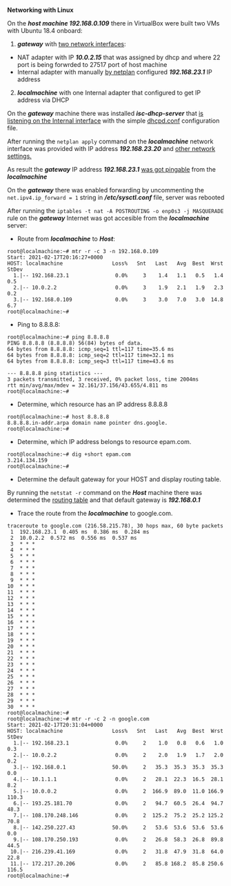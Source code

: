 **Networking with Linux**


On the ***host machine 192.168.0.109*** there in VirtualBox were built two VMs with Ubuntu 18.4 onboard:

1. ***gateway*** with [two network interfaces](screenshots/001.JPG):
  - NAT adapter with IP ***10.0.2.15*** that was assigned by dhcp and where 22 port is being forwrded to 27517 port of host machine 
  - Internal adapter with manually [by netplan](screenshots/002.JPG) configured ***192.168.23.1*** IP address

2. ***localmachine*** with one Internal adapter that configured to get IP address via DHCP


On the ***gateway*** machine there was installed ***isc-dhcp-server*** that [is listening on the Internal interface](screenchots/003.JPG) with the simple [dhcpd.conf](screenshot/004.JPG) configuration file.

After running the ```netplan apply``` command on the ***localmachine*** network interface was provided with IP address ***192.168.23.20*** and [other network settings.](screenshots/005.JPG)

As result the ***gateway*** IP address ***192.168.23.1*** [was got pingable](screenshots/005.JPG) from the ***localmachine***

On the ***gateway*** there was enabled forwarding by uncommenting the ```net.ipv4.ip_forward = 1``` string in ***/etc/sysctl.conf*** file, server was rebooted

After running the ```iptables -t nat -A POSTROUTING -o enp0s3 -j MASQUERADE``` rule on the ***gateway*** Internet was got accesible from the ***localmachine*** server:


- Route from ***localmachine*** to ***Host***:
```
root@localmachine:~# mtr -r -c 3 -n 192.168.0.109
Start: 2021-02-17T20:16:27+0000
HOST: localmachine                Loss%   Snt   Last   Avg  Best  Wrst StDev
  1.|-- 192.168.23.1               0.0%     3    1.4   1.1   0.5   1.4   0.5
  2.|-- 10.0.2.2                   0.0%     3    1.9   2.1   1.9   2.3   0.2
  3.|-- 192.168.0.109              0.0%     3    3.0   7.0   3.0  14.8   6.7
root@localmachine:~#
```

- Ping to 8.8.8.8:
```
root@localmachine:~# ping 8.8.8.8
PING 8.8.8.8 (8.8.8.8) 56(84) bytes of data.
64 bytes from 8.8.8.8: icmp_seq=1 ttl=117 time=35.6 ms
64 bytes from 8.8.8.8: icmp_seq=2 ttl=117 time=32.1 ms
64 bytes from 8.8.8.8: icmp_seq=3 ttl=117 time=43.6 ms

--- 8.8.8.8 ping statistics ---
3 packets transmitted, 3 received, 0% packet loss, time 2004ms
rtt min/avg/max/mdev = 32.161/37.156/43.655/4.811 ms
root@localmachine:~#
```

- Determine, which  resource has an IP address 8.8.8.8
```
root@localmachine:~# host 8.8.8.8
8.8.8.8.in-addr.arpa domain name pointer dns.google.
root@localmachine:~#
```

- Determine, which  IP address belongs to resource epam.com.
```
root@localmachine:~# dig +short epam.com
3.214.134.159
root@localmachine:~#
```


- Determine the default gateway for your HOST and display routing table.

By running the ```netstat -r``` command on the ***Host*** machine there was determined the [routing table](screenshots/006.JPG) and that default gateway is ***192.168.0.1***


- Trace the route from the ***localmachine*** to google.com. 
```
traceroute to google.com (216.58.215.78), 30 hops max, 60 byte packets
 1  192.168.23.1  0.405 ms  0.386 ms  0.284 ms
 2  10.0.2.2  0.572 ms  0.556 ms  0.537 ms
 3  * * *
 4  * * *
 5  * * *
 6  * * *
 7  * * *
 8  * * *
 9  * * *
10  * * *
11  * * *
12  * * *
13  * * *
14  * * *
15  * * *
16  * * *
17  * * *
18  * * *
19  * * *
20  * * *
21  * * *
22  * * *
23  * * *
24  * * *
25  * * *
26  * * *
27  * * *
28  * * *
29  * * *
30  * * *
root@localmachine:~#
root@localmachine:~# mtr -r -c 2 -n google.com
Start: 2021-02-17T20:31:04+0000
HOST: localmachine                Loss%   Snt   Last   Avg  Best  Wrst StDev
  1.|-- 192.168.23.1               0.0%     2    1.0   0.8   0.6   1.0   0.3
  2.|-- 10.0.2.2                   0.0%     2    2.0   1.9   1.7   2.0   0.2
  3.|-- 192.168.0.1               50.0%     2   35.3  35.3  35.3  35.3   0.0
  4.|-- 10.1.1.1                   0.0%     2   28.1  22.3  16.5  28.1   8.2
  5.|-- 10.0.0.2                   0.0%     2  166.9  89.0  11.0 166.9 110.3
  6.|-- 193.25.181.70              0.0%     2   94.7  60.5  26.4  94.7  48.3
  7.|-- 108.170.248.146            0.0%     2  125.2  75.2  25.2 125.2  70.8
  8.|-- 142.250.227.43            50.0%     2   53.6  53.6  53.6  53.6   0.0
  9.|-- 108.170.250.193            0.0%     2   26.8  58.3  26.8  89.8  44.5
 10.|-- 216.239.41.169             0.0%     2   31.8  47.9  31.8  64.0  22.8
 11.|-- 172.217.20.206             0.0%     2   85.8 168.2  85.8 250.6 116.5
root@localmachine:~#
```
